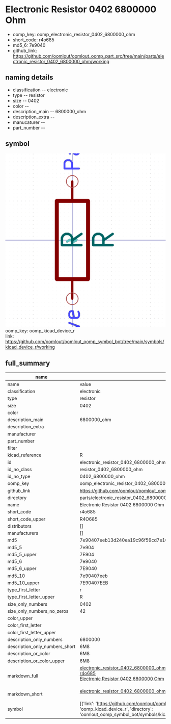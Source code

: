 # Electronic Resistor 0402 6800000 Ohm

  
* oomp_key: oomp_electronic_resistor_0402_6800000_ohm 
* short_code: r4o685
* md5_6: 7e9040  
* github_link: https://github.com/oomlout/oomlout_oomp_part_src/tree/main/parts/electronic_resistor_0402_6800000_ohm/working  
## naming details
* classification -- electronic
* type -- resistor
* size -- 0402
* color -- 
* description_main -- 6800000_ohm
* description_extra -- 
* manucaturer -- 
* part_number -- 



## symbol

![](symbol/0/working/working_600.png)  
oomp_key: oomp_kicad_device_r  
link: https://github.com/oomlout/oomlout_oomp_symbol_bot/tree/main/symbols/kicad_device_r/working  


## full_summary
| name | value | 
| --- | --- | 
| name | value | 
| classification | electronic | 
| type | resistor | 
| size | 0402 | 
| color |  | 
| description_main | 6800000_ohm | 
| description_extra |  | 
| manufacturer |  | 
| part_number |  | 
| filter |  | 
| kicad_reference | R | 
| id | electronic_resistor_0402_6800000_ohm | 
| id_no_class | resistor_0402_6800000_ohm | 
| id_no_type | 0402_6800000_ohm | 
| oomp_key | oomp_electronic_resistor_0402_6800000_ohm | 
| github_link | https://github.com/oomlout/oomlout_oomp_part_src/tree/main/parts/electronic_resistor_0402_6800000_ohm/working | 
| directory | parts/electronic_resistor_0402_6800000_ohm | 
| name | Electronic Resistor 0402 6800000 Ohm | 
| short_code | r4o685 | 
| short_code_upper | R4O685 | 
| distributors | [] | 
| manufacturers | [] | 
| md5 | 7e90407eeb13d240ea19c96f59cd7e10 | 
| md5_5 | 7e904 | 
| md5_5_upper | 7E904 | 
| md5_6 | 7e9040 | 
| md5_6_upper | 7E9040 | 
| md5_10 | 7e90407eeb | 
| md5_10_upper | 7E90407EEB | 
| type_first_letter | r | 
| type_first_letter_upper | R | 
| size_only_numbers | 0402 | 
| size_only_numbers_no_zeros | 42 | 
| color_upper |  | 
| color_first_letter |  | 
| color_first_letter_upper |  | 
| description_only_numbers | 6800000 | 
| description_only_numbers_short | 6M8 | 
| description_or_color | 6M8 | 
| description_or_color_upper | 6M8 | 
| markdown_full | [electronic_resistor_0402_6800000_ohm](https://github.com/oomlout/oomlout_oomp_part_src/tree/main/parts/electronic_resistor_0402_6800000_ohm/working)<br>[r4o685](https://github.com/oomlout/oomlout_oomp_part_src/tree/main/parts/electronic_resistor_0402_6800000_ohm/working)<br>[Electronic Resistor 0402 6800000 Ohm](https://github.com/oomlout/oomlout_oomp_part_src/tree/main/parts/electronic_resistor_0402_6800000_ohm/working)<br><br> | 
| markdown_short | [electronic_resistor_0402_6800000_ohm](https://github.com/oomlout/oomlout_oomp_part_src/tree/main/parts/electronic_resistor_0402_6800000_ohm/working)<br><br> | 
| symbol | [{'link': 'https://github.com/oomlout/oomlout_oomp_symbol_bot/tree/main/symbols/kicad_device_r', 'oomp_key': 'oomp_kicad_device_r', 'directory': 'oomlout_oomp_symbol_bot/symbols/kicad_device_r//working/working.kicad_sym'}] | 
